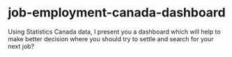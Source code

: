 # job-employment-canada-dashboard
Using Statistics Canada data, I present you a dashboard which will help to make better decision where you should try to settle and search for your next job?
